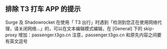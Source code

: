 ## 排除 T3 打车 APP 的提示
Surge 及 Shadowrocket 在使用「 T3 出行」时遇到「检测到您正在使用网络代理，请关闭网络…」的，可以在文本编辑模式编辑，在 [General] 下的 skip-proxy 增加：passenger.t3go.cn
注意，passenger.t3go.cn 和原先内容之间要有英文逗号